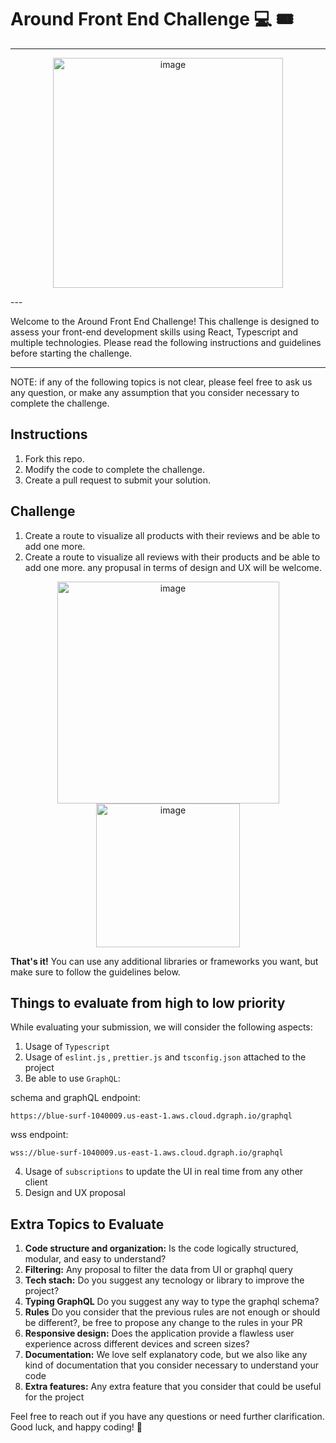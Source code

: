 # Around Front End Challenge 💻 🎟️
---
<p align="center">
<img width="368" alt="image" src="https://github.com/AroundTo/frontendChallenge/assets/8725846/46edfec9-b70e-4bcf-a5a8-559b4c8d8f1b">
</p>
---

Welcome to the Around Front End Challenge! This challenge is designed to assess your front-end development skills using React, Typescript and multiple technologies. Please read the following instructions and guidelines before starting the challenge.

---
NOTE: if any of the following topics is not clear, please feel free to ask us any question, or make any assumption that you consider necessary to complete the challenge.

## Instructions
1. Fork this repo.
2. Modify the code to complete the challenge.
3. Create a pull request to submit your solution.

## Challenge
1. Create a route to visualize all products with their reviews and be able to add one more.
2. Create a route to visualize all reviews with their products and be able to add one more.
any propusal in terms of design and UX will be welcome.
<p align="center">
<img width="355" alt="image" src="https://github.com/AroundTo/frontendChallenge/assets/8725846/0e47dbeb-5d92-4949-9e28-c39aff940c78">
<img width="230" alt="image" src="https://github.com/AroundTo/frontendChallenge/assets/8725846/0d880c34-ed9d-420d-8e79-a4edaeaa6822">
</p>

**That's it!** You can use any additional libraries or frameworks you want, but make sure to follow the guidelines below.

## Things to evaluate from high to low priority

While evaluating your submission, we will consider the following aspects:


1. Usage of `Typescript`
2. Usage of `eslint.js` , `prettier.js` and `tsconfig.json` attached to the project
3. Be able to use `GraphQL`:

 schema and graphQL endpoint:

```https://blue-surf-1040009.us-east-1.aws.cloud.dgraph.io/graphql```

wss endpoint:

```wss://blue-surf-1040009.us-east-1.aws.cloud.dgraph.io/graphql```

4. Usage of `subscriptions` to update the UI in real time from any other client
5. Design and UX proposal

## Extra Topics to Evaluate

1. **Code structure and organization:** Is the code logically structured, modular, and easy to understand?
3. **Filtering:** Any proposal to filter the data from UI or graphql query
4. **Tech stach:** Do you suggest any tecnology or library to improve the project?
5. **Typing GraphQL** Do you suggest any way to type the graphql schema?
4. **Rules** Do you consider that the previous rules are not enough or should be different?, be free to propose any change to the rules in your PR 
3. **Responsive design:** Does the application provide a flawless user experience across different devices and screen sizes?
4. **Documentation:** We love self explanatory code, but we also like any kind of documentation that you consider necessary to understand your code
6. **Extra features:** Any extra feature that you consider that could be useful for the project

Feel free to reach out if you have any questions or need further clarification. Good luck, and happy coding! 🚀
